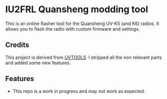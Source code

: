# IU2FRL Quansheng modding tool

This is an online flasher tool for the Quansheng UV-K5 (and K6) radios. It allows you to flash the radio with custom firmware and settings.

## Credits

This project is derived from [UVTOOLS](https://github.com/egzumer/uvtools). I stripped all the non relevant parts and added some new features.

## Features

* This repo is a work in progress and may not work as expected.